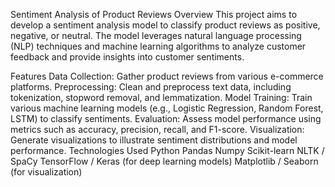 Sentiment Analysis of Product Reviews
Overview
This project aims to develop a sentiment analysis model to classify product reviews as positive, negative, or neutral. The model leverages natural language processing (NLP) techniques and machine learning algorithms to analyze customer feedback and provide insights into customer sentiments.

Features
Data Collection: Gather product reviews from various e-commerce platforms.
Preprocessing: Clean and preprocess text data, including tokenization, stopword removal, and lemmatization.
Model Training: Train various machine learning models (e.g., Logistic Regression, Random Forest, LSTM) to classify sentiments.
Evaluation: Assess model performance using metrics such as accuracy, precision, recall, and F1-score.
Visualization: Generate visualizations to illustrate sentiment distributions and model performance.
Technologies Used
Python
Pandas
Numpy
Scikit-learn
NLTK / SpaCy
TensorFlow / Keras (for deep learning models)
Matplotlib / Seaborn (for visualization)
